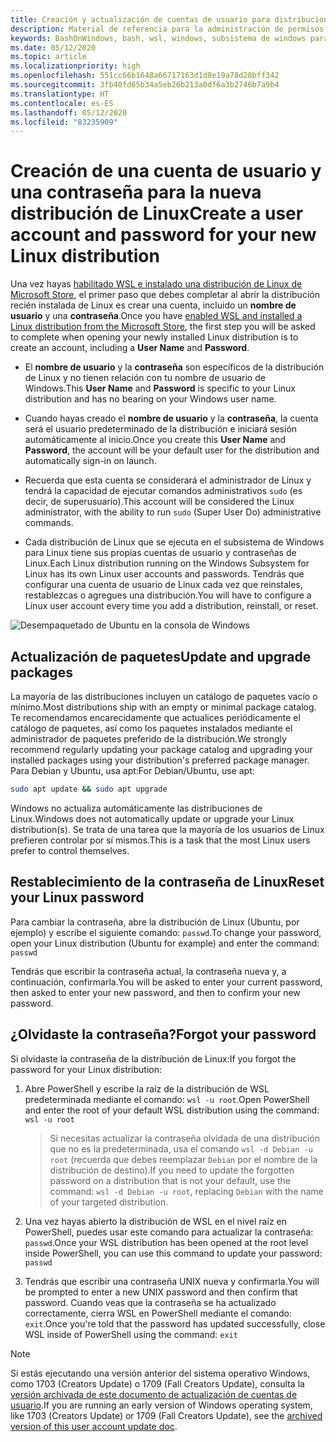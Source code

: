 ```yaml
---
title: Creación y actualización de cuentas de usuario para distribuciones de Linux
description: Material de referencia para la administración de permisos y cuentas de usuario con el subsistema de Windows para Linux.
keywords: BashOnWindows, bash, wsl, windows, subsistema de windows para linux, subsistemawindows, ubuntu, cuentas de usuario
ms.date: 05/12/2020
ms.topic: article
ms.localizationpriority: high
ms.openlocfilehash: 551cc66b1648a66717163d1d8e19a78d28bff342
ms.sourcegitcommit: 3fb40fd65b34a5eb26b213a0df6a3b2746b7a9b4
ms.translationtype: HT
ms.contentlocale: es-ES
ms.lasthandoff: 05/12/2020
ms.locfileid: "83235909"
---
```

# <a name="create-a-user-account-and-password-for-your-new-linux-distribution"></a><span data-ttu-id="84ece-104">Creación de una cuenta de usuario y una contraseña para la nueva distribución de Linux</span><span class="sxs-lookup"><span data-stu-id="84ece-104">Create a user account and password for your new Linux distribution</span></span>

<span data-ttu-id="84ece-105">Una vez hayas [habilitado WSL e instalado una distribución de Linux de Microsoft Store](./install-win10.md), el primer paso que debes completar al abrir la distribución recién instalada de Linux es crear una cuenta, incluido un **nombre de usuario** y una **contraseña**.</span><span class="sxs-lookup"><span data-stu-id="84ece-105">Once you have [enabled WSL and installed a Linux distribution from the Microsoft Store](./install-win10.md), the first step you will be asked to complete when opening your newly installed Linux distribution is to create an account, including a **User Name** and **Password**.</span></span>

- <span data-ttu-id="84ece-106">El **nombre de usuario** y la **contraseña** son específicos de la distribución de Linux y no tienen relación con tu nombre de usuario de Windows.</span><span class="sxs-lookup"><span data-stu-id="84ece-106">This **User Name** and **Password** is specific to your Linux distribution and has no bearing on your Windows user name.</span></span>

- <span data-ttu-id="84ece-107">Cuando hayas creado el **nombre de usuario** y la **contraseña**, la cuenta será el usuario predeterminado de la distribución e iniciará sesión automáticamente al inicio.</span><span class="sxs-lookup"><span data-stu-id="84ece-107">Once you create this **User Name** and **Password**, the account will be your default user for the distribution and automatically sign-in on launch.</span></span>

- <span data-ttu-id="84ece-108">Recuerda que esta cuenta se considerará el administrador de Linux y tendrá la capacidad de ejecutar comandos administrativos `sudo` (es decir, de superusuario).</span><span class="sxs-lookup"><span data-stu-id="84ece-108">This account will be considered the Linux administrator, with the ability to run `sudo` (Super User Do) administrative commands.</span></span>

- <span data-ttu-id="84ece-109">Cada distribución de Linux que se ejecuta en el subsistema de Windows para Linux tiene sus propias cuentas de usuario y contraseñas de Linux.</span><span class="sxs-lookup"><span data-stu-id="84ece-109">Each Linux distribution running on the Windows Subsystem for Linux has its own Linux user accounts and passwords.</span></span>  <span data-ttu-id="84ece-110">Tendrás que configurar una cuenta de usuario de Linux cada vez que reinstales, restablezcas o agregues una distribución.</span><span class="sxs-lookup"><span data-stu-id="84ece-110">You will have to configure a Linux user account every time you add a distribution, reinstall, or reset.</span></span>

![Desempaquetado de Ubuntu en la consola de Windows](media/UbuntuInstall.png)

## <a name="update-and-upgrade-packages"></a><span data-ttu-id="84ece-112">Actualización de paquetes</span><span class="sxs-lookup"><span data-stu-id="84ece-112">Update and upgrade packages</span></span>

<span data-ttu-id="84ece-113">La mayoría de las distribuciones incluyen un catálogo de paquetes vacío o mínimo.</span><span class="sxs-lookup"><span data-stu-id="84ece-113">Most distributions ship with an empty or minimal package catalog.</span></span> <span data-ttu-id="84ece-114">Te recomendamos encarecidamente que actualices periódicamente el catálogo de paquetes, así como los paquetes instalados mediante el administrador de paquetes preferido de la distribución.</span><span class="sxs-lookup"><span data-stu-id="84ece-114">We strongly recommend regularly updating your package catalog and upgrading your installed packages using your distribution's preferred package manager.</span></span> <span data-ttu-id="84ece-115">Para Debian y Ubuntu, usa apt:</span><span class="sxs-lookup"><span data-stu-id="84ece-115">For Debian/Ubuntu, use apt:</span></span>

```bash
sudo apt update && sudo apt upgrade
```

<span data-ttu-id="84ece-116">Windows no actualiza automáticamente las distribuciones de Linux.</span><span class="sxs-lookup"><span data-stu-id="84ece-116">Windows does not automatically update or upgrade your Linux distribution(s).</span></span> <span data-ttu-id="84ece-117">Se trata de una tarea que la mayoría de los usuarios de Linux prefieren controlar por sí mismos.</span><span class="sxs-lookup"><span data-stu-id="84ece-117">This is a task that the most Linux users prefer to control themselves.</span></span>

## <a name="reset-your-linux-password"></a><span data-ttu-id="84ece-118">Restablecimiento de la contraseña de Linux</span><span class="sxs-lookup"><span data-stu-id="84ece-118">Reset your Linux password</span></span>

<span data-ttu-id="84ece-119">Para cambiar la contraseña, abre la distribución de Linux (Ubuntu, por ejemplo) y escribe el siguiente comando: `passwd`.</span><span class="sxs-lookup"><span data-stu-id="84ece-119">To change your password, open your Linux distribution (Ubuntu for example) and enter the command: `passwd`</span></span>

<span data-ttu-id="84ece-120">Tendrás que escribir la contraseña actual, la contraseña nueva y, a continuación, confirmarla.</span><span class="sxs-lookup"><span data-stu-id="84ece-120">You will be asked to enter your current password, then asked to enter your new password, and then to confirm your new password.</span></span>

## <a name="forgot-your-password"></a><span data-ttu-id="84ece-121">¿Olvidaste la contraseña?</span><span class="sxs-lookup"><span data-stu-id="84ece-121">Forgot your password</span></span>

<span data-ttu-id="84ece-122">Si olvidaste la contraseña de la distribución de Linux:</span><span class="sxs-lookup"><span data-stu-id="84ece-122">If you forgot the password for your Linux distribution:</span></span>

1. <span data-ttu-id="84ece-123">Abre PowerShell y escribe la raíz de la distribución de WSL predeterminada mediante el comando: `wsl -u root`.</span><span class="sxs-lookup"><span data-stu-id="84ece-123">Open PowerShell and enter the root of your default WSL distribution using the command: `wsl -u root`</span></span>

    > <span data-ttu-id="84ece-124">Si necesitas actualizar la contraseña olvidada de una distribución que no es la predeterminada, usa el comando `wsl -d Debian -u root` (recuerda que debes reemplazar `Debian` por el nombre de la distribución de destino).</span><span class="sxs-lookup"><span data-stu-id="84ece-124">If you need to update the forgotten password on a distribution that is not your default, use the command: `wsl -d Debian -u root`, replacing `Debian` with the name of your targeted distribution.</span></span>

2. <span data-ttu-id="84ece-125">Una vez hayas abierto la distribución de WSL en el nivel raíz en PowerShell, puedes usar este comando para actualizar la contraseña: `passwd`.</span><span class="sxs-lookup"><span data-stu-id="84ece-125">Once your WSL distribution has been opened at the root level inside PowerShell, you can use this command to update your password: `passwd`</span></span>

3. <span data-ttu-id="84ece-126">Tendrás que escribir una contraseña UNIX nueva y confirmarla.</span><span class="sxs-lookup"><span data-stu-id="84ece-126">You will be prompted to enter a new UNIX password and then confirm that password.</span></span> <span data-ttu-id="84ece-127">Cuando veas que la contraseña se ha actualizado correctamente, cierra WSL en PowerShell mediante el comando: `exit`.</span><span class="sxs-lookup"><span data-stu-id="84ece-127">Once you're told that the password has updated successfully, close WSL inside of PowerShell using the command: `exit`</span></span>

> [!NOTE]
> <span data-ttu-id="84ece-128">Si estás ejecutando una versión anterior del sistema operativo Windows, como 1703 (Creators Update) o 1709 (Fall Creators Update), consulta la [versión archivada de este documento de actualización de cuentas de usuario](./user-support-archived.md).</span><span class="sxs-lookup"><span data-stu-id="84ece-128">If you are running an early version of Windows operating system, like 1703 (Creators Update) or 1709 (Fall Creators Update), see the [archived version of this user account update doc](./user-support-archived.md).</span></span>

